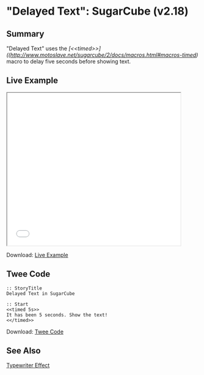 # "Delayed Text": SugarCube (v2.18)

## Summary

"Delayed Text" uses the *[&lt;&lt;timed&gt;&gt;]((http://www.motoslave.net/sugarcube/2/docs/macros.html#macros-timed)* macro to delay five seconds before showing text.

## Live Example

<section>
<iframe src="sugarcube_delayedtext_example.html" height=400 width=90%></iframe>


Download: <a href="sugarcube_delayedtext_example.html" target="_blank">Live Example</a>
</section>

## Twee Code

```
:: StoryTitle
Delayed Text in SugarCube

:: Start
<<timed 5s>>
It has been 5 seconds. Show the text!
<</timed>>
```

Download: <a href="sugarcube_delayedtext_twee.txt" target="_blank">Twee Code</a>

## See Also

[Typewriter Effect](../../typewriter/sugarcube/sugarcube_typewriter.md)
